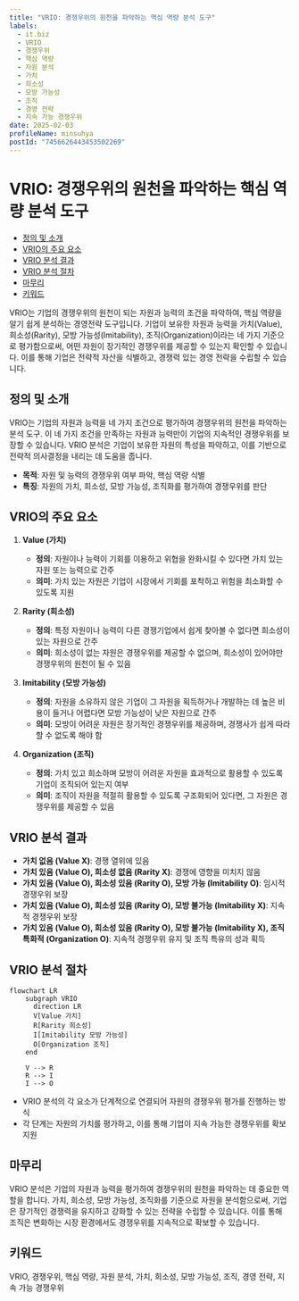 ```yaml
---
title: "VRIO: 경쟁우위의 원천을 파악하는 핵심 역량 분석 도구"
labels:
  - it.biz
  - VRIO
  - 경쟁우위
  - 핵심 역량
  - 자원 분석
  - 가치
  - 희소성
  - 모방 가능성
  - 조직
  - 경영 전략
  - 지속 가능 경쟁우위
date: 2025-02-03
profileName: minsuhya
postId: "7456626443453502269"
---
```



# VRIO: 경쟁우위의 원천을 파악하는 핵심 역량 분석 도구

<!-- mtoc-start -->

- [정의 및 소개](#정의-및-소개)
- [VRIO의 주요 요소](#vrio의-주요-요소)
- [VRIO 분석 결과](#vrio-분석-결과)
- [VRIO 분석 절차](#vrio-분석-절차)
- [마무리](#마무리)
- [키워드](#키워드)

<!-- mtoc-end -->

VRIO는 기업의 경쟁우위의 원천이 되는 자원과 능력의 조건을 파악하여, 핵심 역량을 알기 쉽게 분석하는 경영전략 도구입니다. 기업이 보유한 자원과 능력을 가치(Value), 희소성(Rarity), 모방 가능성(Imitability), 조직(Organization)이라는 네 가지 기준으로 평가함으로써, 어떤 자원이 장기적인 경쟁우위를 제공할 수 있는지 확인할 수 있습니다. 이를 통해 기업은 전략적 자산을 식별하고, 경쟁력 있는 경영 전략을 수립할 수 있습니다.

## 정의 및 소개

VRIO는 기업의 자원과 능력을 네 가지 조건으로 평가하여 경쟁우위의 원천을 파악하는 분석 도구. 이 네 가지 조건을 만족하는 자원과 능력만이 기업의 지속적인 경쟁우위를 보장할 수 있습니다. VRIO 분석은 기업이 보유한 자원의 특성을 파악하고, 이를 기반으로 전략적 의사결정을 내리는 데 도움을 줍니다.

- **목적**: 자원 및 능력의 경쟁우위 여부 파악, 핵심 역량 식별
- **특징**: 자원의 가치, 희소성, 모방 가능성, 조직화를 평가하여 경쟁우위를 판단

## VRIO의 주요 요소

1. **Value (가치)**

   - **정의**: 자원이나 능력이 기회를 이용하고 위협을 완화시킬 수 있다면 가치 있는 자원 또는 능력으로 간주
   - **의미**: 가치 있는 자원은 기업이 시장에서 기회를 포착하고 위험을 최소화할 수 있도록 지원

2. **Rarity (희소성)**

   - **정의**: 특정 자원이나 능력이 다른 경쟁기업에서 쉽게 찾아볼 수 없다면 희소성이 있는 자원으로 간주
   - **의미**: 희소성이 없는 자원은 경쟁우위를 제공할 수 없으며, 희소성이 있어야만 경쟁우위의 원천이 될 수 있음

3. **Imitability (모방 가능성)**

   - **정의**: 자원을 소유하지 않은 기업이 그 자원을 획득하거나 개발하는 데 높은 비용이 들거나 어렵다면 모방 가능성이 낮은 자원으로 간주
   - **의미**: 모방이 어려운 자원은 장기적인 경쟁우위를 제공하며, 경쟁사가 쉽게 따라할 수 없도록 해야 함

4. **Organization (조직)**

   - **정의**: 가치 있고 희소하며 모방이 어려운 자원을 효과적으로 활용할 수 있도록 기업이 조직되어 있는지 여부
   - **의미**: 조직이 자원을 적절히 활용할 수 있도록 구조화되어 있다면, 그 자원은 경쟁우위를 제공할 수 있음

## VRIO 분석 결과

- **가치 없음 (Value X)**: 경쟁 열위에 있음
- **가치 있음 (Value O), 희소성 없음 (Rarity X)**: 경쟁에 영향을 미치지 않음
- **가치 있음 (Value O), 희소성 있음 (Rarity O), 모방 가능 (Imitability O)**: 임시적 경쟁우위 보장
- **가치 있음 (Value O), 희소성 있음 (Rarity O), 모방 불가능 (Imitability X)**: 지속적 경쟁우위 보장
- **가치 있음 (Value O), 희소성 있음 (Rarity O), 모방 불가능 (Imitability X), 조직 특화적 (Organization O)**: 지속적 경쟁우위 유지 및 조직 특유의 성과 획득

## VRIO 분석 절차

```mermaid
flowchart LR
    subgraph VRIO
      direction LR
      V[Value 가치]
      R[Rarity 희소성]
      I[Imitability 모방 가능성]
      O[Organization 조직]
    end

    V --> R
    R --> I
    I --> O
```

- VRIO 분석의 각 요소가 단계적으로 연결되어 자원의 경쟁우위 평가를 진행하는 방식
- 각 단계는 자원의 가치를 평가하고, 이를 통해 기업이 지속 가능한 경쟁우위를 확보 지원

## 마무리

VRIO 분석은 기업의 자원과 능력을 평가하여 경쟁우위의 원천을 파악하는 데 중요한 역할을 합니다. 가치, 희소성, 모방 가능성, 조직화를 기준으로 자원을 분석함으로써, 기업은 장기적인 경쟁력을 유지하고 강화할 수 있는 전략을 수립할 수 있습니다. 이를 통해 조직은 변화하는 시장 환경에서도 경쟁우위를 지속적으로 확보할 수 있습니다.

## 키워드

VRIO, 경쟁우위, 핵심 역량, 자원 분석, 가치, 희소성, 모방 가능성, 조직, 경영 전략, 지속 가능 경쟁우위